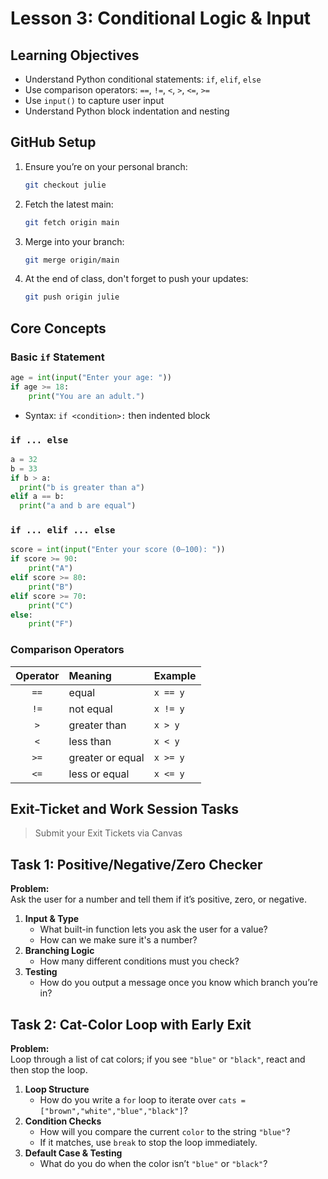 # Lesson 3: Conditional Logic & Input

## Learning Objectives

- Understand Python conditional statements: `if`, `elif`, `else`  
- Use comparison operators: `==`, `!=`, `<`, `>`, `<=`, `>=` 
- Use `input()` to capture user input  
- Understand Python block indentation and nesting  

## GitHub Setup
1. Ensure you’re on your personal branch:
   ```bash
   git checkout julie
   ```
2. Fetch the latest main:
   ```bash
   git fetch origin main
   ```
3. Merge into your branch:
   ```bash
   git merge origin/main
   ```
4. At the end of class, don't forget to push your updates:
   ```bash
   git push origin julie
   ```

## Core Concepts 

### Basic `if` Statement
```python
age = int(input("Enter your age: "))
if age >= 18:
    print("You are an adult.")
```
- Syntax: `if <condition>:` then indented block

### `if ... else`
```python
a = 32
b = 33
if b > a:
  print("b is greater than a")
elif a == b:
  print("a and b are equal")
```

### `if ... elif ... else`
```python
score = int(input("Enter your score (0–100): "))
if score >= 90:
    print("A")
elif score >= 80:
    print("B")
elif score >= 70:
    print("C")
else:
    print("F")
```

### Comparison Operators 
| Operator | Meaning          | Example  |
| :------: | :--------------- | :------- |
|   `==`   | equal            | `x == y` |
|   `!=`   | not equal        | `x != y` |
|    `>`   | greater than     | `x > y`  |
|    `<`   | less than        | `x < y`  |
|   `>=`   | greater or equal | `x >= y` |
|   `<=`   | less or equal    | `x <= y` |


## Exit-Ticket and Work Session Tasks
>Submit your Exit Tickets via Canvas

## Task 1: Positive/Negative/Zero Checker

**Problem:**  
Ask the user for a number and tell them if it’s positive, zero, or negative.

1. **Input & Type**
    - What built-in function lets you ask the user for a value?
    - How can we make sure it's a number? 
2. **Branching Logic**  
    - How many different conditions must you check?
3. **Testing**  
    - How do you output a message once you know which branch you’re in?

## Task 2: Cat-Color Loop with Early Exit

**Problem:**  
Loop through a list of cat colors; if you see `"blue"` or `"black"`, react and then stop the loop.

1. **Loop Structure**    
   - How do you write a `for` loop to iterate over `cats = ["brown","white","blue","black"]`?
2. **Condition Checks**  
   - How will you compare the current `color` to the string `"blue"`?  
   - If it matches, use `break` to stop the loop immediately.
3. **Default Case & Testing**  
   - What do you do when the color isn’t `"blue"` or `"black"`?  
